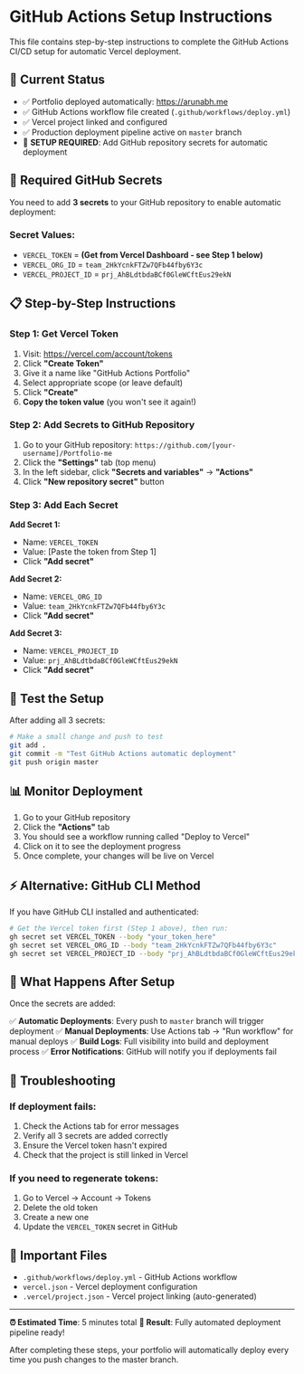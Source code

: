 # GitHub Actions Setup Instructions

This file contains step-by-step instructions to complete the GitHub Actions CI/CD setup for automatic Vercel deployment.

## 🎯 Current Status
- ✅ Portfolio deployed automatically: https://arunabh.me
- ✅ GitHub Actions workflow file created (`.github/workflows/deploy.yml`)
- ✅ Vercel project linked and configured
- ✅ Production deployment pipeline active on `master` branch
- 🔑 **SETUP REQUIRED**: Add GitHub repository secrets for automatic deployment

## 🔑 Required GitHub Secrets

You need to add **3 secrets** to your GitHub repository to enable automatic deployment:

### Secret Values:
- `VERCEL_TOKEN` = **(Get from Vercel Dashboard - see Step 1 below)**
- `VERCEL_ORG_ID` = `team_2HkYcnkFTZw7QFb44fby6Y3c`
- `VERCEL_PROJECT_ID` = `prj_AhBLdtbdaBCf0GleWCftEus29ekN`

## 📋 Step-by-Step Instructions

### Step 1: Get Vercel Token
1. Visit: https://vercel.com/account/tokens
2. Click **"Create Token"**
3. Give it a name like "GitHub Actions Portfolio"
4. Select appropriate scope (or leave default)
5. Click **"Create"**
6. **Copy the token value** (you won't see it again!)

### Step 2: Add Secrets to GitHub Repository
1. Go to your GitHub repository: `https://github.com/[your-username]/Portfolio-me`
2. Click the **"Settings"** tab (top menu)
3. In the left sidebar, click **"Secrets and variables"** → **"Actions"**
4. Click **"New repository secret"** button

### Step 3: Add Each Secret
**Add Secret 1:**
- Name: `VERCEL_TOKEN`
- Value: [Paste the token from Step 1]
- Click **"Add secret"**

**Add Secret 2:**
- Name: `VERCEL_ORG_ID`
- Value: `team_2HkYcnkFTZw7QFb44fby6Y3c`
- Click **"Add secret"**

**Add Secret 3:**
- Name: `VERCEL_PROJECT_ID`
- Value: `prj_AhBLdtbdaBCf0GleWCftEus29ekN`
- Click **"Add secret"**

## 🧪 Test the Setup

After adding all 3 secrets:

```bash
# Make a small change and push to test
git add .
git commit -m "Test GitHub Actions automatic deployment"
git push origin master
```

## 📊 Monitor Deployment

1. Go to your GitHub repository
2. Click the **"Actions"** tab
3. You should see a workflow running called "Deploy to Vercel"
4. Click on it to see the deployment progress
5. Once complete, your changes will be live on Vercel

## ⚡ Alternative: GitHub CLI Method

If you have GitHub CLI installed and authenticated:

```bash
# Get the Vercel token first (Step 1 above), then run:
gh secret set VERCEL_TOKEN --body "your_token_here"
gh secret set VERCEL_ORG_ID --body "team_2HkYcnkFTZw7QFb44fby6Y3c"
gh secret set VERCEL_PROJECT_ID --body "prj_AhBLdtbdaBCf0GleWCftEus29ekN"
```

## 🎯 What Happens After Setup

Once the secrets are added:

✅ **Automatic Deployments**: Every push to `master` branch will trigger deployment
✅ **Manual Deployments**: Use Actions tab → "Run workflow" for manual deploys
✅ **Build Logs**: Full visibility into build and deployment process
✅ **Error Notifications**: GitHub will notify you if deployments fail

## 🚨 Troubleshooting

### If deployment fails:
1. Check the Actions tab for error messages
2. Verify all 3 secrets are added correctly
3. Ensure the Vercel token hasn't expired
4. Check that the project is still linked in Vercel

### If you need to regenerate tokens:
1. Go to Vercel → Account → Tokens
2. Delete the old token
3. Create a new one
4. Update the `VERCEL_TOKEN` secret in GitHub

## 📁 Important Files

- `.github/workflows/deploy.yml` - GitHub Actions workflow
- `vercel.json` - Vercel deployment configuration  
- `.vercel/project.json` - Vercel project linking (auto-generated)

---

**⏰ Estimated Time**: 5 minutes total
**🎉 Result**: Fully automated deployment pipeline ready!

After completing these steps, your portfolio will automatically deploy every time you push changes to the master branch.